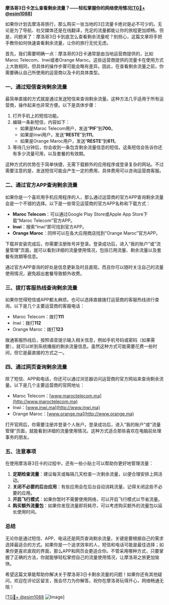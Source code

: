 **摩洛哥3日卡怎么查看剩余流量？——轻松掌握你的网络使用情况[[TG💪+ @esim1088](https://t.me/s/esim1088)]**

如果你计划去摩洛哥旅行，那么购买一张当地的3日流量卡绝对是必不可少的。无论是为了导航、社交媒体还是在线翻译，充足的流量都能让你的旅程更加顺畅。但是，问题来了：摩洛哥3日卡到底怎么查看剩余流量呢？别担心，这篇文章将手把手教你如何快速查看剩余流量，让你的旅行无忧无虑。

首先，我们需要明确一点：摩洛哥的3日卡通常是由当地运营商提供的，比如Maroc Telecom、Inwi或者Orange Maroc。这些运营商提供的流量卡在使用方式上大致相同，但具体的操作步骤可能会略有差异。因此，在查看剩余流量之前，你需要确认自己所使用的运营商以及卡的具体类型。

### **一、通过短信查询剩余流量**

最简单直接的方式就是通过发送短信来查询剩余流量。这种方法几乎适用于所有运营商，操作起来也非常方便。以下是具体步骤：

1. 打开手机上的短信功能。
2. 编辑一条新短信，内容如下：
   - 如果是Maroc Telecom用户，发送“**PIF**”到**700**。
   - 如果是Inwi用户，发送“**RESTE**”到**111**。
   - 如果是Orange Maroc用户，发送“**RESTE**”到**611**。
3. 等待几分钟后，你会收到一条包含剩余流量信息的短信。这条短信会告诉你还有多少流量可用，以及套餐的有效期。

这种方式的优势在于简单快捷，无需下载额外的应用程序或登录复杂的网站。不过需要注意的是，发送短信可能会产生一定的费用，具体费用可以咨询运营商客服。

### **二、通过官方APP查询剩余流量**

如果你是一个喜欢用手机应用程序的人，那么通过运营商的官方APP查询剩余流量会是一个不错的选择。以下是一些常见运营商的官方APP名称和下载方式：

- **Maroc Telecom**：可以通过Google Play Store或Apple App Store下载“Maroc Telecom”官方APP。
- **Inwi**：搜索“Inwi”即可找到官方APP。
- **Orange Maroc**：同样可以在各大应用商店找到“Orange Maroc”官方APP。

下载并安装完成后，你需要注册账号并登录。登录成功后，进入“我的账户”或“流量管理”页面，就可以看到详细的流量使用情况，包括已用流量、剩余流量以及套餐有效期等信息。

通过官方APP查询的好处是信息更新及时且直观，而且你可以随时关注自己的流量使用情况，避免超出套餐导致额外收费。

### **三、拨打客服热线查询剩余流量**

如果你觉得短信或APP都太麻烦，也可以选择直接拨打运营商的客服热线进行查询。以下是几个主要运营商的客服电话：

- Maroc Telecom：拨打**111**
- Inwi：拨打**112**
- Orange Maroc：拨打**123**

拨通客服热线后，按照语音提示输入相关信息，例如手机号码或密码（如果需要），就可以听到系统播报的剩余流量信息。虽然这种方式可能需要花费一些时间，但它是最直接的方式之一。

### **四、通过网页查询剩余流量**

除了短信、APP和电话，你还可以通过浏览器访问运营商的官方网站来查询剩余流量。以下是几个主要运营商的官网地址：

- Maroc Telecom：[www.maroctelecom.ma](http://www.maroctelecom.ma)
- Inwi：[www.inwi.ma](http://www.inwi.ma)
- Orange Maroc：[www.orange.ma](http://www.orange.ma)

打开官网后，你需要注册并登录个人账户。登录成功后，进入“我的账户”或“流量管理”页面，就能看到详细的流量使用情况。这种方式适合那些喜欢在电脑前处理事务的朋友。

### **五、注意事项**

在使用摩洛哥3日卡的过程中，还有一些小贴士可以帮助你更好地管理流量：

1. **定期检查流量**：建议每天或每隔几天检查一次剩余流量，以便合理安排上网活动。
2. **关闭不必要的后台应用**：有些应用会在后台自动消耗流量，记得关闭这些不必要的应用。
3. **开启飞行模式**：如果你暂时不需要使用网络，可以开启飞行模式以节省流量。
4. **购买额外流量包**：如果你发现流量即将耗尽，可以考虑购买额外的流量包以延长使用时间。

### **总结**

无论你是通过短信、APP、电话还是网页查询剩余流量，关键是要根据自己的需求选择最适合的方式。如果你是一个追求效率的人，短信和电话可能是最佳选择；如果你更喜欢直观的界面，那么APP和网页会更适合你。不管采用哪种方式，只要掌握了正确的方法，你就能够轻松掌控自己的流量使用情况，让摩洛哥之旅更加愉快。

希望这篇文章能帮助你解决关于摩洛哥3日卡剩余流量的问题！如果你还有其他疑问，欢迎在评论区留言，我会尽力为你解答。祝你在摩洛哥玩得开心，网络畅通无阻！

[[TG💪+ @esim1088](https://t.me/s/esim1088) ![Image](https://i.postimg.cc/4NQfJmqS/Snipaste-2025-05-13-00-14-12.png)]